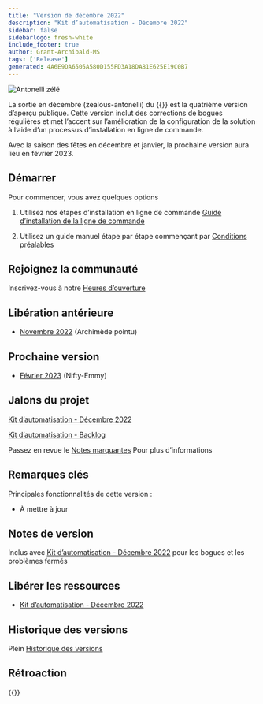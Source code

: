 ```yaml
---
title: "Version de décembre 2022"
description: "Kit d’automatisation - Décembre 2022"
sidebar: false
sidebarlogo: fresh-white
include_footer: true
author: Grant-Archibald-MS
tags: ['Release']
generated: 4A6E9DA6505A580D155FD3A18DA81E625E19C0B7
---
```


<div class="optional">

![Antonelli zélé](/images/zealous-antonelli.png)

La sortie en décembre (zealous-antonelli) du {{<product-name>}} est la quatrième version d’aperçu publique. Cette version inclut des corrections de bogues régulières et met l’accent sur l’amélioration de la configuration de la solution à l’aide d’un processus d’installation en ligne de commande.

Avec la saison des fêtes en décembre et janvier, la prochaine version aura lieu en février 2023.

## Démarrer

Pour commencer, vous avez quelques options

1. Utilisez nos étapes d’installation en ligne de commande [Guide d’installation de la ligne de commande](/fr/get-started/install)

1. Utilisez un guide manuel étape par étape commençant par [Conditions préalables](https://learn.microsoft.com/power-automate/guidance/automation-kit/setup/prerequisites)

## Rejoignez la communauté

Inscrivez-vous à notre [Heures d’ouverture](/fr/office-hours)

## Libération antérieure

- [Novembre 2022](/fr/releases/november-2022) (Archimède pointu)

## Prochaine version

- [Février 2023](/fr/releases/february-2023) (Nifty-Emmy)

## Jalons du projet

[Kit d’automatisation - Décembre 2022](https://github.com/orgs/microsoft/projects/486/views/5)

[Kit d’automatisation - Backlog](https://github.com/orgs/microsoft/projects/486/views/1)

Passez en revue le [Notes marquantes](/fr/releases/milestones) Pour plus d’informations

## Remarques clés

Principales fonctionnalités de cette version :

- À mettre à jour

## Notes de version

Inclus avec [Kit d’automatisation - Décembre 2022](https://github.com/microsoft/powercat-automation-kit/releases/tag/AutomationKit-December2022) pour les bogues et les problèmes fermés

## Libérer les ressources

- [Kit d’automatisation - Décembre 2022](https://github.com/microsoft/powercat-automation-kit/releases/tag/AutomationKit-December2022)

## Historique des versions

Plein [Historique des versions](/fr/releases)

## Rétroaction

{{<questions name="/content/fr/releases/december-2022.json" completed="Merci de nous avoir fait part de vos commentaires" showNavigationButtons="false" locale="fr">}}

